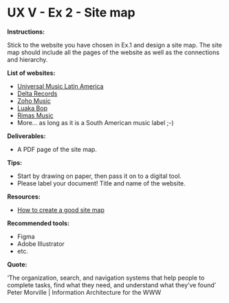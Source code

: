 # UX V - Ex 2 - Site map

**Instructions:** 

Stick to the website you have chosen in Ex.1 and design a site map. The site map should include all the pages of the website as well as the connections and hierarchy. 

**List of websites:** 

- [Universal Music Latin America](https://www.universalmusica.com/)
- [Delta Records](https://deltarecords.net/)
- [Zoho Music](https://www.zohomusic.com/)
- [Luaka Bop](https://www.luakabop.com/)
- [Rimas Music](https://rimasmusic.com/)
- More... as long as it is a South American music label ;-)

**Deliverables:** 

- A PDF page of the site map.

**Tips:** 

- Start by drawing on paper, then pass it on to a digital tool.
- Please label your document! Title and name of the website.

**Resources:** 

- [How to create a good site map](https://www.smokeylemon.com/blog/how-to-create-a-good-sitemap/)

**Recommended tools:** 

- Figma
- Adobe Illustrator
- etc.

**Quote:** 

‘The organization, search, and navigation systems that help people to complete tasks, find what they need, and understand what they’ve found’ Peter Morville | Information Architecture for the WWW 